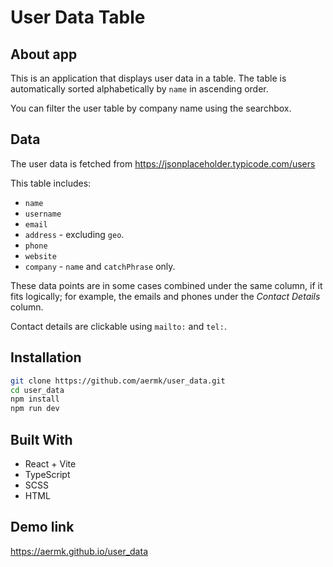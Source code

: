 # User Data Table

## About app

This is an application that displays user data in a table.
The table is automatically sorted alphabetically by `name` in ascending order.

You can filter the user table by company name using the searchbox.

## Data

The user data is fetched from https://jsonplaceholder.typicode.com/users

This table includes:

- `name`
- `username`
- `email`
- `address` - excluding `geo`.
- `phone`
- `website`
- `company` - `name` and `catchPhrase` only.

These data points are in some cases combined under the same column, if it fits logically; for example, the emails and phones under the _Contact Details_ column.

Contact details are clickable using `mailto:` and `tel:`.

## Installation

```sh
git clone https://github.com/aermk/user_data.git
cd user_data
npm install
npm run dev
```

## Built With

- React + Vite
- TypeScript
- SCSS
- HTML

## Demo link

https://aermk.github.io/user_data
